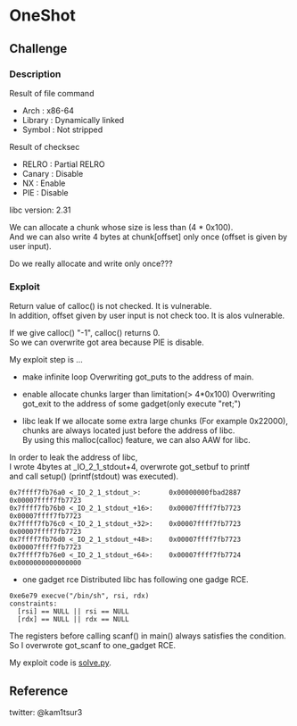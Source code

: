 # OneShot

## Challenge
### Description
Result of file command
* Arch    : x86-64
* Library : Dynamically linked
* Symbol  : Not stripped

Result of checksec
* RELRO  : Partial RELRO
* Canary : Disable
* NX     : Enable
* PIE    : Disable

libc version: 2.31

We can allocate a chunk whose size is less than (4 * 0x100).  
And we can also write 4 bytes at chunk\[offset\] only once (offset is given by user input).

Do we really allocate and write only once???
### Exploit 
Return value of calloc() is not checked. It is vulnerable.  
In addition, offset given by user input is not check too. It is alos vulnerable.  

If we give calloc() "-1", calloc() returns 0.  
So we can overwrite got area because PIE is disable.  

My exploit step is ...

* make infinite loop
Overwriting got_puts to the address of main.  

* enable allocate chunks larger than limitation(> 4\*0x100) 
Overwriting got\_exit to the address of some gadget(only execute "ret;")

* libc leak
If we allocate some extra large chunks (For example 0x22000), chunks are always located just before the address of libc.  
By using this malloc(calloc) feature, we can also AAW for libc.  

In order to leak the address of libc,  
I wrote 4bytes at \_IO\_2\_1\_stdout+4, overwrote got\_setbuf to printf   
and call setup() (printf(stdout) was executed).
```
0x7ffff7fb76a0 <_IO_2_1_stdout_>:       0x00000000fbad2887      0x00007ffff7fb7723
0x7ffff7fb76b0 <_IO_2_1_stdout_+16>:    0x00007ffff7fb7723      0x00007ffff7fb7723
0x7ffff7fb76c0 <_IO_2_1_stdout_+32>:    0x00007ffff7fb7723      0x00007ffff7fb7723
0x7ffff7fb76d0 <_IO_2_1_stdout_+48>:    0x00007ffff7fb7723      0x00007ffff7fb7723
0x7ffff7fb76e0 <_IO_2_1_stdout_+64>:    0x00007ffff7fb7724      0x0000000000000000
```

* one gadget rce
Distributed libc has following one gadge RCE.
```
0xe6e79 execve("/bin/sh", rsi, rdx)
constraints:
  [rsi] == NULL || rsi == NULL
  [rdx] == NULL || rdx == NULL

```
The registers before calling scanf() in main() always satisfies the condition.  
So I overwrote got_scanf to one_gadget RCE.

My exploit code is [solve.py](https://github.com/kam1tsur3/2021_CTF/blob/master/zer0pts/pwn/oneshot/solve.py).

## Reference

twitter: @kam1tsur3
